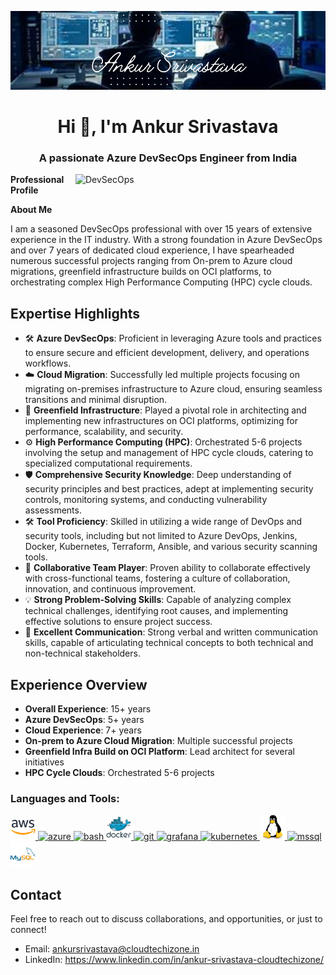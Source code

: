 ![Logo](https://github.com/Ankur-Srivastava-Cloudtechizone/Ankur-Srivastava-Cloudtechizone/blob/main/professional%20name%20banner.png)

<h1 align="center">Hi 👋, I'm Ankur Srivastava</h1>
<h3 align="center">A passionate Azure DevSecOps Engineer from India</h3>

<img align="right" alt="DevSecOps" width="400" src="https://liveimages.algoworks.com/new-algoworks/wp-content/uploads/2022/05/31103033/devOps-cloud-native.gif">

**Professional Profile**

**About Me**

I am a seasoned DevSecOps professional with over 15 years of extensive experience in the IT industry. With a strong foundation in Azure DevSecOps and over 7 years of dedicated cloud experience, I have spearheaded numerous successful projects ranging from On-prem to Azure cloud migrations, greenfield infrastructure builds on OCI platforms, to orchestrating complex High Performance Computing (HPC) cycle clouds.

## Expertise Highlights
- 🛠️ **Azure DevSecOps**: Proficient in leveraging Azure tools and practices to ensure secure and efficient development, delivery, and operations workflows.
- ☁️ **Cloud Migration**: Successfully led multiple projects focusing on migrating on-premises infrastructure to Azure cloud, ensuring seamless transitions and minimal disruption.
- 🌱 **Greenfield Infrastructure**: Played a pivotal role in architecting and implementing new infrastructures on OCI platforms, optimizing for performance, scalability, and security.
- ⚙️ **High Performance Computing (HPC)**: Orchestrated 5-6 projects involving the setup and management of HPC cycle clouds, catering to specialized computational requirements.
- 🛡️ **Comprehensive Security Knowledge**: Deep understanding of security principles and best practices, adept at implementing security controls, monitoring systems, and conducting vulnerability assessments.
- 🛠️ **Tool Proficiency**: Skilled in utilizing a wide range of DevOps and security tools, including but not limited to Azure DevOps, Jenkins, Docker, Kubernetes, Terraform, Ansible, and various security 
                            scanning tools.
- 🤝 **Collaborative Team Player**: Proven ability to collaborate effectively with cross-functional teams, fostering a culture of collaboration, innovation, and continuous improvement.
- 💡 **Strong Problem-Solving Skills**: Capable of analyzing complex technical challenges, identifying root causes, and implementing effective solutions to ensure project success.
- 📢 **Excellent Communication**: Strong verbal and written communication skills, capable of articulating technical concepts to both technical and non-technical stakeholders.

## Experience Overview
- **Overall Experience**: 15+ years
- **Azure DevSecOps**: 5+ years
- **Cloud Experience**: 7+ years
- **On-prem to Azure Cloud Migration**: Multiple successful projects
- **Greenfield Infra Build on OCI Platform**: Lead architect for several initiatives
- **HPC Cycle Clouds**: Orchestrated 5-6 projects

<h3 align="left">Languages and Tools:</h3>
<p align="left"> <a href="https://aws.amazon.com" target="_blank" rel="noreferrer"> <img src="https://raw.githubusercontent.com/devicons/devicon/master/icons/amazonwebservices/amazonwebservices-original-wordmark.svg" alt="aws" width="40" height="40"/> </a> <a href="https://azure.microsoft.com/en-in/" target="_blank" rel="noreferrer"> <img src="https://www.vectorlogo.zone/logos/microsoft_azure/microsoft_azure-icon.svg" alt="azure" width="40" height="40"/> </a> <a href="https://www.gnu.org/software/bash/" target="_blank" rel="noreferrer"> <img src="https://www.vectorlogo.zone/logos/gnu_bash/gnu_bash-icon.svg" alt="bash" width="40" height="40"/> </a> <a href="https://www.docker.com/" target="_blank" rel="noreferrer"> <img src="https://raw.githubusercontent.com/devicons/devicon/master/icons/docker/docker-original-wordmark.svg" alt="docker" width="40" height="40"/> </a> <a href="https://git-scm.com/" target="_blank" rel="noreferrer"> <img src="https://www.vectorlogo.zone/logos/git-scm/git-scm-icon.svg" alt="git" width="40" height="40"/> </a> <a href="https://grafana.com" target="_blank" rel="noreferrer"> <img src="https://www.vectorlogo.zone/logos/grafana/grafana-icon.svg" alt="grafana" width="40" height="40"/> </a> <a href="https://kubernetes.io" target="_blank" rel="noreferrer"> <img src="https://www.vectorlogo.zone/logos/kubernetes/kubernetes-icon.svg" alt="kubernetes" width="40" height="40"/> </a> <a href="https://www.linux.org/" target="_blank" rel="noreferrer"> <img src="https://raw.githubusercontent.com/devicons/devicon/master/icons/linux/linux-original.svg" alt="linux" width="40" height="40"/> </a> <a href="https://www.microsoft.com/en-us/sql-server" target="_blank" rel="noreferrer"> <img src="https://www.svgrepo.com/show/303229/microsoft-sql-server-logo.svg" alt="mssql" width="40" height="40"/> </a> <a href="https://www.mysql.com/" target="_blank" rel="noreferrer"> <img src="https://raw.githubusercontent.com/devicons/devicon/master/icons/mysql/mysql-original-wordmark.svg" alt="mysql" width="40" height="40"/> </a> </p>


## Contact
Feel free to reach out to discuss collaborations, and opportunities, or just to connect!

- Email: ankursrivastava@cloudtechizone.in
- LinkedIn: https://www.linkedin.com/in/ankur-srivastava-cloudtechizone/
